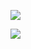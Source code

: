 



![](http://upload-images.jianshu.io/upload_images/51001-a227f1ee1934e711.jpg)


![](http://upload-images.jianshu.io/upload_images/51001-fc248830eb7c41f9.jpg)